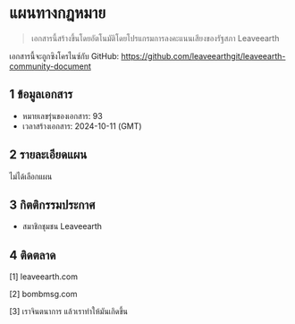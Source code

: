 # แผนทางกฎหมาย

>เอกสารนี้สร้างขึ้นโดยอัตโนมัติโดยโปรแกรมการลงคะแนนเสียงของรัฐสภา Leaveearth

เอกสารนี้จะถูกซิงโครไนซ์กับ GitHub: https://github.com/leaveearthgit/leaveearth-community-document

## 1 ข้อมูลเอกสาร

- หมายเลขรุ่นของเอกสาร: 93
- เวลาสร้างเอกสาร: 2024-10-11 (GMT)

## 2 รายละเอียดแผน

ไม่ได้เลือกแผน

## 3 กิตติกรรมประกาศ
* สมาชิกชุมชน Leaveearth

## 4 ติดตลาด
[1] leaveearth.com

[2] bombmsg.com

[3] เราจินตนาการ แล้วเราทำให้มันเกิดขึ้น